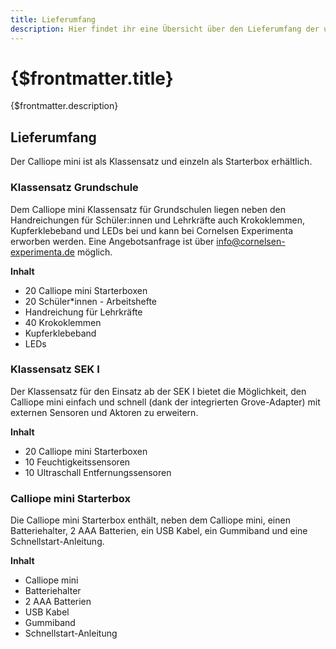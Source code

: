 ```yaml
---
title: Lieferumfang
description: Hier findet ihr eine Übersicht über den Lieferumfang der unterschiedlichen Pakete des Calliope mini.
---
```


# {$frontmatter.title}

{$frontmatter.description}


## Lieferumfang
Der Calliope mini ist als Klassensatz und einzeln als Starterbox erhältlich.

### Klassensatz Grundschule
 
Dem Calliope mini Klassensatz für Grundschulen liegen neben den Handreichungen für Schüler:innen und Lehrkräfte auch Krokoklemmen, Kupferklebeband und LEDs bei und kann bei Cornelsen Experimenta erworben werden. Eine Angebotsanfrage ist über <info@cornelsen-experimenta.de> möglich.  
  

**Inhalt**
- 20 Calliope mini Starterboxen
- 20 Schüler*innen - Arbeitshefte
- Handreichung für Lehrkräfte
- 40 Krokoklemmen
- Kupferklebeband
- LEDs 

[comment]: # (button fuer bestellen)

### Klassensatz SEK I

Der Klassensatz für den Einsatz ab der SEK I bietet die Möglichkeit, den Calliope mini einfach und schnell (dank der integrierten Grove-Adapter) mit externen Sensoren und Aktoren zu erweitern.

**Inhalt**  
- 20 Calliope mini Starterboxen
- 10 Feuchtigkeitssensoren
- 10 Ultraschall Entfernungssensoren

[comment]: # (button fuer bestellen)

### Calliope mini Starterbox

Die Calliope mini Starterbox enthält, neben dem Calliope mini, einen Batteriehalter, 2 AAA Batterien, ein USB Kabel, ein Gummiband und eine Schnellstart-Anleitung.  

**Inhalt**
- Calliope mini
- Batteriehalter
- 2 AAA Batterien
- USB Kabel
- Gummiband
- Schnellstart-Anleitung

[comment]: # (button fuer bestellen)

